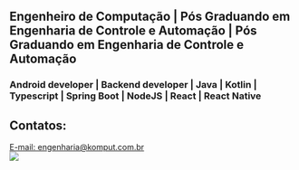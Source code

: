 <link rel="stylesheet" href="https://cdn.jsdelivr.net/gh/devicons/devicon@v2.15.1/devicon.min.css">
          

## Engenheiro de Computação | Pós Graduando em Engenharia de Controle e Automação | Pós Graduando em Engenharia de Controle e Automação 

### Android developer | Backend developer | Java | Kotlin | Typescript | Spring Boot | NodeJS | React | React Native       

## Contatos:
<div>
<a href = "mailto:engenharia@komput.com.br">E-mail: engenharia@komput.com.br</a>
<br/>
<a href="https://www.linkedin.com/in/cainan-luyles/" target="_blank"><img src="https://img.shields.io/badge/-LinkedIn-%230077B5?style=for-the-badge&logo=linkedin&logoColor=white" target="_blank"></a>   
</div>
